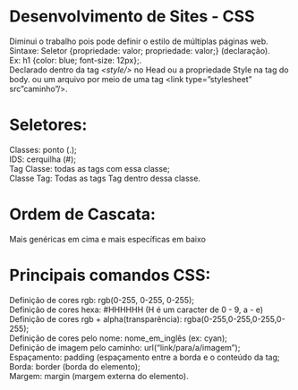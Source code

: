 # Desenvolvimento de Sites \- CSS

Diminui o trabalho pois pode definir o estilo de múltiplas páginas web.  
Sintaxe: Seletor {propriedade: valor; propriedade: valor;} (declaração).  
Ex: h1 {color: blue; font-size: 12px};.  
Declarado dentro da tag *\<style/\>* no Head ou a propriedade Style na tag do body. ou um arquivo por meio de uma tag \<link type=”stylesheet” src”caminho”/\>.

# Seletores:

Classes: ponto (.);  
IDS: cerquilha (\#);  
Tag Classe: todas as tags com essa classe;  
Classe Tag: Todas as tags Tag dentro dessa classe.

# Ordem de Cascata:

Mais genéricas em cima e mais específicas em baixo

# Principais comandos CSS:

Definição de cores rgb: rgb(0-255, 0-255, 0-255);  
Definição de cores hexa: \#HHHHHH (H é um caracter de 0 \- 9, a \- e)  
Definição de cores rgb \+ alpha(transparência): rgba(0-255,0-255,0-255,0-255);  
Definição de cores pelo nome: nome\_em\_inglês (ex: cyan);  
Definição de imagem pelo caminho: url(“link/para/a/imagem”);  
Espaçamento: padding (espaçamento entre a borda e o conteúdo da tag;  
Borda: border (borda do elemento);  
Margem: margin (margem externa do elemento).

